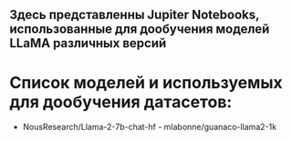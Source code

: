 ## Здесь представленны Jupiter Notebooks, использованные для дообучения моделей LLaMA различных версий

# Список моделей и используемых для дообучения датасетов:

* NousResearch/Llama-2-7b-chat-hf - mlabonne/guanaco-llama2-1k
